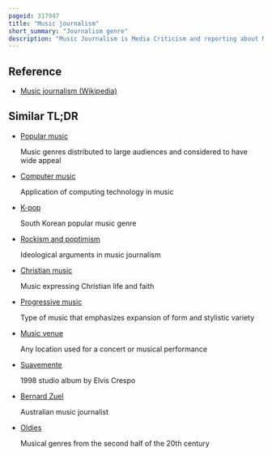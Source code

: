 ```yaml
---
pageid: 317947
title: "Music journalism"
short_summary: "Journalism genre"
description: "Music Journalism is Media Criticism and reporting about Music Topics, including popular Music, classical Music, and traditional Music. Journalists began writing about Music in the 18th Century providing Commentary on what is now regarded as classical Music. In the 1960S, Music Journalism began more prominently covering popular Music like Rock and Pop after the Breakthrough of the Beatles. With the Rise of the Internet in the 2000s, Music Criticism developed an increasingly large online Presence with Music Bloggers, aspiring Music Critics, and established Critics supplementing Print Media Online. Music Journalism Today includes Reviews of Songs, Albums and live Concerts, Profiles of recording Artists, and Reporting of artist News and Music Events."
---
```


## Reference

- [Music journalism (Wikipedia)](https://en.wikipedia.org/?curid=317947)

## Similar TL;DR

- [Popular music](/tldr/en/popular-music)

  Music genres distributed to large audiences and considered to have wide appeal

- [Computer music](/tldr/en/computer-music)

  Application of computing technology in music

- [K-pop](/tldr/en/k-pop)

  South Korean popular music genre

- [Rockism and poptimism](/tldr/en/rockism-and-poptimism)

  Ideological arguments in music journalism

- [Christian music](/tldr/en/christian-music)

  Music expressing Christian life and faith

- [Progressive music](/tldr/en/progressive-music)

  Type of music that emphasizes expansion of form and stylistic variety

- [Music venue](/tldr/en/music-venue)

  Any location used for a concert or musical performance

- [Suavemente](/tldr/en/suavemente)

  1998 studio album by Elvis Crespo

- [Bernard Zuel](/tldr/en/bernard-zuel)

  Australian music journalist

- [Oldies](/tldr/en/oldies)

  Musical genres from the second half of the 20th century
